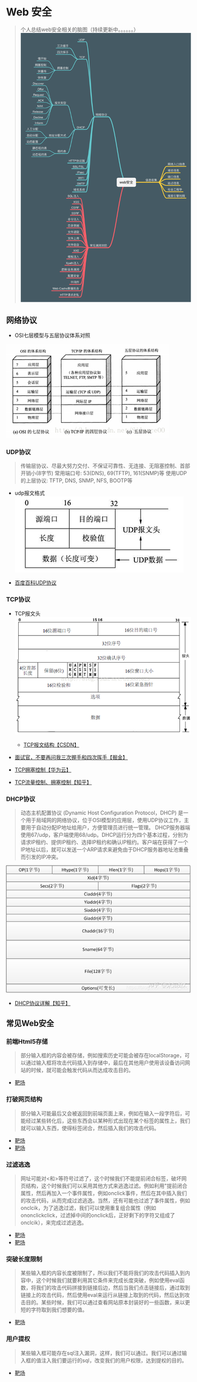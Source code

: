 # Web 安全

> 个人总结web安全相关的脑图（持续更新中。。。。。。）
![web安全](./img/web安全.png)


## 网络协议

- OSI七层模型与五层协议体系对照

![OSI七层模型与五层协议体系对照](./img/网络协议层级.PNG)

### UDP协议

> 传输层协议、尽最大努力交付、不保证可靠性、无连接、无阻塞控制、首部开销小(8字节)
> 常用端口号: 53(DNS), 69(TFTP), 161(SNMP)等
> 使用UDP的上层协议: TFTP, DNS, SNMP, NFS, BOOTP等

- udp报文格式
![udp](./img/udp.gif)

- [百度百科UDP协议](https://baike.baidu.com/item/UDP)

### TCP协议

- TCP报文头
![TCP报文头](./img/TCP报文头.png)
    - [TCP报文结构【CSDN】](https://blog.csdn.net/qq_16681169/article/details/50831856)

- [面试官，不要再问我三次握手和四次挥手【掘金】](https://juejin.cn/post/6844903958624878606#heading-0)

- [TCP拥塞控制【华为云】](https://www.huaweicloud.com/articles/912cb7c3b49f2a5bc792a140bb4d7a87.html)

- [TCP流量控制、拥塞控制【知乎】](https://zhuanlan.zhihu.com/p/37379780)

### DHCP协议

> 动态主机配置协议 (Dynamic Host Configuration Protocol，DHCP) 是一个用于局域网的网络协议，位于OSI模型的应用层，使用UDP协议工作，主要用于自动分配IP地址给用户，方便管理员进行统一管理。
DHCP服务器端使用67/udp，客户端使用68/udp。DHCP运行分为四个基本过程，分别为请求IP租约、提供IP租约、选择IP租约和确认IP租约。客户端在获得了一个IP地址以后，就可以发送一个ARP请求来避免由于DHCP服务器地址池重叠而引发的IP冲突。

![DHCP报文](./img/DHCP报文.jpeg)

- [DHCP协议详解【知乎】](https://zhuanlan.zhihu.com/p/265293856)

## 常见Web安全

### 前端Html5存储

> 部分输入框的内容会被存储，例如搜索历史可能会被存在localStorage，可以通过输入框将攻击代码插入到存储中，最后在其他用户使用该设备访问网站的时候，就可能会触发代码从而达成攻击目的。

- [靶场](https://tofu.exeye.run/local)

### 打破网页结构

> 部分输入可能最后又会被返回到前端页面上来，例如在输入一段字符后，可能经过某些转化后，这些东西会以某种形式出现在某个标签的属性上，我们就可以输入东西，使得标签闭合，然后插入我们的攻击代码。

- [靶场](https://tofu.exeye.run/dom)
- [靶场](https://tofu.exeye.run/output)

### 过滤逃逸

> 网址可能对<和>等符号过滤了，这个时候我们不能提前闭合标签，破坏网页结构，这个时候我们可以采用其他方式来逃逸过滤。例如利用"提前闭合属性，然后再加入一个事件属性，例如onclick事件，然后在其中插入我们的攻击代码，从而完成过滤逃逸。当然，还有可能也过滤了事件属性，例如onclcik，为了逃逸过滤，我们可以使用重复组合属性（例如ononclickclick，过滤掉中间的onclick后，正好剩下的字符又组成了onclcik），来完成过滤逃逸。

- [靶场](https://tofu.exeye.run/event)
- [靶场](https://tofu.exeye.run/commit/log_page)

### 突破长度限制

> 某些输入框的内容长度被限制了，所以我们不能将我们的攻击代码插入到内容中，这个时候我们就要利用其它条件来完成长度突破，例如使用eval函数，将我们的攻击代码拼接到链接后边，然后当我们点击链接后，通过取到链接上的攻击代码，然后使用eval来运行从链接上取到的代码，然后达到攻击目的。某些时候，我们可以通过查看网站原本封装好的一些函数，来以更短的字符取到我们想要的值。

- [靶场](https://tofu.exeye.run/limit)

### 用户提权

> 某些输入框可能存在sql注入漏洞，这样，我们可以通过。我们可以通过输入框的值注入我们要运行的sql，改变我们的用户权限，达到提权的目的。

- [靶场](https://tofu.exeye.run/sql/log_page)
